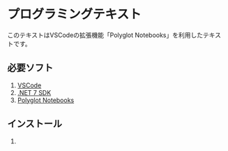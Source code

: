 # プログラミングテキスト
このテキストはVSCodeの拡張機能「Polyglot Notebooks」を利用したテキストです。

## 必要ソフト
1. [VSCode](https://code.visualstudio.com/download)
2. [.NET 7 SDK](https://dotnet.microsoft.com/en-us/download)
3. [Polyglot Notebooks](https://marketplace.visualstudio.com/items?itemName=ms-dotnettools.dotnet-interactive-vscode)

## インストール
1.